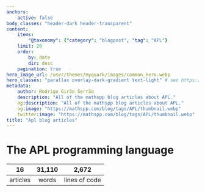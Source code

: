 ```yaml
---
anchors:
    active: false
body_classes: "header-dark header-transparent"
content:
    items:
        "@taxonomy": {"category": "blogpost", "tag": "APL"}
    limit: 20
    order:
        by: date
        dir: desc
    pagination: true
hero_image_url: /user/themes/myquark/images/common_hero.webp
hero_classes: "parallax overlay-dark-gradient text-light" # see https://demo.getgrav.org/blog-skeleton/blog/hero-classes
metadata:
    author: Rodrigo Girão Serrão
    description: "All of the mathspp blog articles about APL."
    og:description: "All of the mathspp blog articles about APL."
    og:image: "https://mathspp.com/blog/tags/APL/thumbnail.webp"
    twitter:image: "https://mathspp.com/blog/tags/APL/thumbnail.webp"
title: "Apl blog articles"
---
```



# The APL programming language


<table class="stats-table">
    <thead>
        <tr>
            <th style="text-align: center;">16</th>
            <th style="text-align: center;">31,110</th>
            <th style="text-align: center;">2,672</th>
        </tr>
    </thead>
    <tbody>
        <tr>
            <td style="text-align: center;">articles</td>
            <td style="text-align: center;">words</td>
            <td style="text-align: center;">lines of code</td>
        </tr>
    </tbody>
</table>